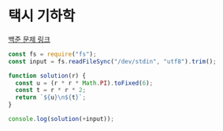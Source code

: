 # 택시 기하학

[백준 문제 링크](https://www.acmicpc.net/problem/3053)

```javascript
const fs = require("fs");
const input = fs.readFileSync("/dev/stdin", "utf8").trim();

function solution(r) {
  const u = (r * r * Math.PI).toFixed(6);
  const t = r * r * 2;
  return `${u}\n${t}`;
}

console.log(solution(+input));
```
